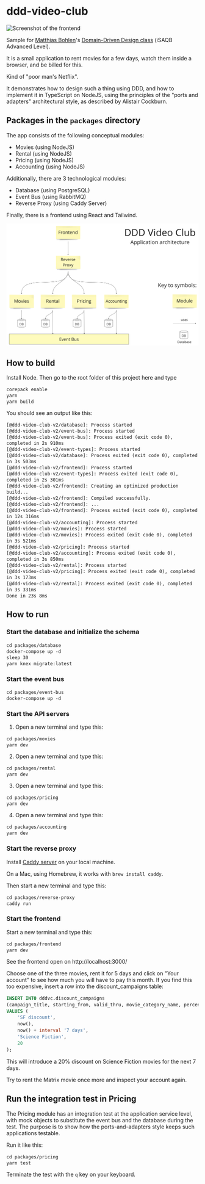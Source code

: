 # ddd-video-club

![Screenshot of the frontend](./docs/screenshot.png)

Sample for [Matthias Bohlen](https://mbohlen.de)'s 
[Domain-Driven Design class](https://mbohlen.de/domain-driven-design-cpsa-a/)
(iSAQB Advanced Level).

It is a small application to rent movies for a few days, watch them inside a
browser, and be billed for this.

Kind of "poor man's Netflix".

It demonstrates how to design such a thing using DDD, and how to implement it in TypeScript
on NodeJS, using the principles of the "ports and adapters" architectural style, as described by
Alistair Cockburn.

## Packages in the `packages` directory

The app consists of the following conceptual modules:

- Movies (using NodeJS)
- Rental (using NodeJS)
- Pricing (using NodeJS)
- Accounting (using NodeJS)

Additionally, there are 3 technological modules:

- Database (using PostgreSQL)
- Event Bus (using RabbitMQ)
- Reverse Proxy (using Caddy Server)

Finally, there is a frontend using React and Tailwind.

![Application architecture](./docs/application-architecture.png)

## How to build

Install Node. Then go to the root folder of this project here and type

```
corepack enable
yarn
yarn build
```

You should see an output like this:

```
[@ddd-video-club-v2/database]: Process started
[@ddd-video-club-v2/event-bus]: Process started
[@ddd-video-club-v2/event-bus]: Process exited (exit code 0), completed in 2s 910ms
[@ddd-video-club-v2/event-types]: Process started
[@ddd-video-club-v2/database]: Process exited (exit code 0), completed in 3s 503ms
[@ddd-video-club-v2/frontend]: Process started
[@ddd-video-club-v2/event-types]: Process exited (exit code 0), completed in 2s 301ms
[@ddd-video-club-v2/frontend]: Creating an optimized production build...
[@ddd-video-club-v2/frontend]: Compiled successfully.
[@ddd-video-club-v2/frontend]: ...
[@ddd-video-club-v2/frontend]: Process exited (exit code 0), completed in 12s 316ms
[@ddd-video-club-v2/accounting]: Process started
[@ddd-video-club-v2/movies]: Process started
[@ddd-video-club-v2/movies]: Process exited (exit code 0), completed in 3s 521ms
[@ddd-video-club-v2/pricing]: Process started
[@ddd-video-club-v2/accounting]: Process exited (exit code 0), completed in 3s 850ms
[@ddd-video-club-v2/rental]: Process started
[@ddd-video-club-v2/pricing]: Process exited (exit code 0), completed in 3s 173ms
[@ddd-video-club-v2/rental]: Process exited (exit code 0), completed in 3s 331ms
Done in 23s 8ms
```

## How to run

### Start the database and initialize the schema

```
cd packages/database
docker-compose up -d
sleep 30
yarn knex migrate:latest
```

### Start the event bus

```
cd packages/event-bus
docker-compose up -d
```

### Start the API servers

1) Open a new terminal and type this:

```
cd packages/movies
yarn dev
```

2) Open a new terminal and type this:

```
cd packages/rental
yarn dev
```

3) Open a new terminal and type this:

```
cd packages/pricing
yarn dev
```

4) Open a new terminal and type this:

```
cd packages/accounting
yarn dev
```

### Start the reverse proxy

Install [Caddy server](https://caddyserver.com/) on your local machine. 

On a Mac, using Homebrew, it works with `brew install caddy`.

Then start a new terminal and type this:

```
cd packages/reverse-proxy
caddy run
```

### Start the frontend

Start a new terminal and type this:

```
cd packages/frontend
yarn dev
```

See the frontend open on http://localhost:3000/

Choose one of the three movies, rent it for 5 days and click on "Your account"
to see how much you will have to pay this month. If you find this too expensive,
insert a row into the discount_campaigns table:

```SQL
INSERT INTO dddvc.discount_campaigns
(campaign_title, starting_from, valid_thru, movie_category_name, percentage)
VALUES (
	'SF discount',
	now(),
	now() + interval '7 days',
	'Science Fiction',
	20
);
```

This will introduce a 20% discount on Science Fiction movies for the next 7 days.

Try to rent the Matrix movie once more and inspect your account again.

## Run the integration test in Pricing

The Pricing module has an integration test at the application
service level, with mock objects to substitute the event bus and
the database during the test. The purpose is to show how the ports-and-adapters
style keeps such applications testable.

Run it like this:

```
cd packages/pricing
yarn test
```

Terminate the test with the `q` key on your keyboard.
